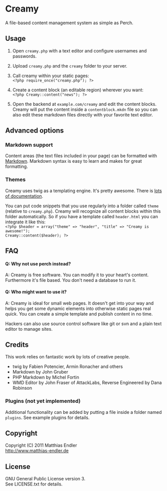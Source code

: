 Creamy
======

A file-based content management system as simple as Perch.

## Usage

1. Open `creamy.php` with a text editor and configure usernames and
   passwords.

2. Upload `creamy.php` and the `creamy` folder to your server.

3. Call creamy within your static pages:  
    `<?php require_once("creamy.php"); ?>`

4. Create a content block (an editable region) wherever you want:  
    `<?php Creamy::content("news"); ?>`

5. Open the backend at `example.com/creamy` and edit the content blocks.
   Creamy will put the content inside a `contentblock.mkdn` file
   so you can also edit these markdown files directly with your 
   favorite text editor.

## Advanced options

### Markdown support

Content areas (the text files included in your page) can be formatted with [Markdown][1].
Markdown syntax is easy to learn and makes for great formatting.

### Themes

Creamy uses twig as a templating engine. 
It's pretty awesome. There is [lots of documentation][2].

You can put code snippets that you use regularly into a folder called
`theme` (relative to `creamy.php`). Creamy will recognize all content 
blocks within this folder automatically. So if you have a template called
`header.html` you can integrate it like this:  
  `<?php $header = array("theme" => "header", "title" => "Creamy is awesome!");`  
  `Creamy::content($header); ?>`

## FAQ

#### Q: Why not use perch instead?
A: Creamy is free software. You can modify it to your heart's content.
Furthermore it's file based. You don't need a database to run it.

#### Q: Who might want to use it?
A: Creamy is ideal for small web pages.
It doesn't get into your way and helps you get some dynamic elements
into otherwise static pages real quick.
You can create a simple template and publish content in no time.

Hackers can also use source control software like git or svn and a plain
text editor to manage sites.

## Credits

This work relies on fantastic work by lots of creative people.

- twig by Fabien Potencier, Armin Ronacher and others
- Markdown by John Gruber
- PHP Markdown by Michel Fortin
- WMD Editor by John Fraser of AttackLabs,
  Reverse Engineered by Dana Robinson

### Plugins (not yet implemented)

Additional functionality can be added by putting a file inside a folder
named `plugins`. See example plugins for details.

## Copyright

Copyright (C) 2011 Matthias Endler  
http://www.matthias-endler.de

## License

GNU General Public License version 3.  
See LICENSE.txt for details.


[1]: http://daringfireball.net/projects/markdown/
[2]: http://www.twig-project.org/documentation
